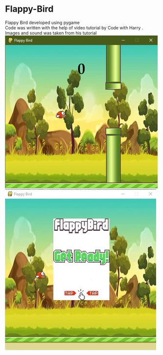 # Flappy-Bird
Flappy Bird developed using pygame <br />
Code was written with the help of video tutorial by Code with Harry . Images and sound was taken from his tutorial <br />
![alt text](https://github.com/B-red01/Flappy-Bird/blob/main/gallery/Flappy%20Bird%2022-10-2020%2010_56_11%20AM.png?raw=true)
![alt text](https://github.com/B-red01/Flappy-Bird/blob/main/gallery/SharedScreenshot.jpg?raw=true)
